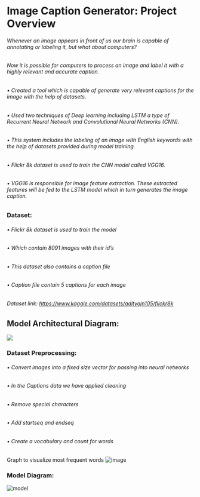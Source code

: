 
# Image Caption Generator: Project Overview
 ###### Whenever an image appears in front of us our brain is capable of annotating or labeling it, but what about computers? 
 ###### Now it is possible for computers to process an image and label it with a highly relevant and accurate caption.
 ###### •	Created a tool which is capable of generate very relevant captions for the image with the help of datasets.
 ###### •	Used two techniques of Deep learning including LSTM a type of Recurrent Neural Network and Convolutional Neural Networks (CNN).
 ###### •	This system includes the labeling of an image with English keywords with the help of datasets provided during model training. 
 ###### •	Flickr 8k dataset is used to train the CNN model called VGG16. 
 ###### •	VGG16 is responsible for image feature extraction. These extracted features will be fed to the LSTM model which in turn generates the image caption.
 
### Dataset:
 ###### •	Flickr 8k dataset is used to train the model
 ###### •	Which contain 8091 images with their id’s
 ###### •	This dataset also contains a caption file 
 ###### •	Caption file contain 5 captions for each image
 ###### Dataset link: https://www.kaggle.com/datasets/adityajn105/flickr8k
 
## Model Architectural Diagram:

![](https://user-images.githubusercontent.com/115410634/194777567-4ba3dc59-4632-4fe6-b450-4e4c12d15375.png)

### Dataset Preprocessing:
###### •	Convert images into a fixed size vector for passing into neural networks 
###### •	In the Captions data we have applied cleaning
###### •	Remove special characters
###### •	Add startseq and endseq
###### •	Create a vocabulary and count for words

Graph to visualize most frequent words
![image](https://user-images.githubusercontent.com/115410634/194777909-d5c19a91-4eb7-4475-ab7d-22614ba546a5.png)
 
 ### Model Diagram:
 ![model](https://user-images.githubusercontent.com/115410634/194778351-5df38f29-72fd-4f29-b24f-978ba382b703.png)







